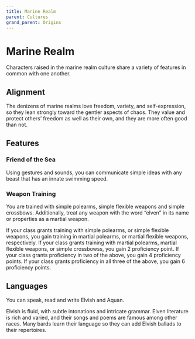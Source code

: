 ```yaml
---
title: Marine Realm
parent: Cultures
grand_parent: Origins
---
```


# Marine Realm
Characters raised in the marine realm culture share a variety of features in common with one another.

## Alignment
The denizens of marine realms love freedom, variety, and self-expression, so they lean strongly toward the gentler aspects of chaos. They value and protect others’ freedom as well as their own, and they are more often good than not.

## Features

### Friend of the Sea
Using gestures and sounds, you can communicate simple ideas with any beast that has an innate swimming speed.

### Weapon Training
You are trained with simple polearms, simple flexible weapons and simple crossbows. Additionally, treat any weapon with the word “elven” in its name or properties as a martial weapon.

If your class grants training with simple polearms, or simple flexible weapons, you gain training in martial polearms, or martial flexible weapons, respectively. If your class grants training with martial polearms, martial flexible weapons, or simple crossbowss, you gain 2 proficiency point. If your class grants proficiency in two of the above, you gain 4 proficiency points. If your class grants proficiency in all three of the above, you gain 6 proficiency points.

## Languages
You can speak, read and write Elvish and Aquan.

Elvish is fluid, with subtle intonations and intricate grammar. Elven literature is rich and varied, and their songs and poems are famous among other races. Many bards learn their language so they can add Elvish ballads to their repertoires.
